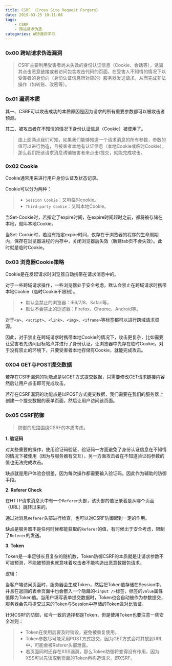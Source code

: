 ```yaml
---
title: CSRF （Cross Site Request Forgery）
date: 2019-03-25 10:11:08
tags: 
	- CSRF
	- 跨站请求伪造
categories: WEB漏洞学习
---
```


### 0x00 跨站请求伪造漏洞

> CSRF主要利用受害者尚未失效的身份认证信息（Cookie、会话等），诱骗其点击恶意链接或者访问包含攻击代码的页面，在受害人不知情的情况下以受害者的身份向（身份认证信息所对应的）服务器发送请求，从而完成非法操作（如转账、改密等）。

### 0x01 漏洞本质

其一、CSRF可以攻击成功的本质原因是因为请求的所有重要参数都可以被攻击者预测。

其二、被攻击者在不知情的情况下身份认证信息（Cookie）被使用了。

> 由上面两点我们可知，如果我们能够知道一个请求消息的所有参数，参数的值可以进行伪造，且被害者本地有认证信息（本地Cookie或临时Cookie），那么我们把该请求消息诱骗被害者来点击/提交，就能完成攻击。

<!-- more -->

### 0x02 Cookie

Cookie通常用来进行用户身份认证及状态记录。

Cookie可以分为两种：

> - `Session Cookie`：又叫临时cookie。
> - `Third-party Cookie`：又叫本地Cookie。

当Set-Cookie时，若指定了expire时间，在expire时间超时之前，都将被存储在本地，就叫本地Cookie。

当Set-Cookie时，若没有指定expire时间，仅存在于浏览器的程序的生命周期内，保存在浏览器进程的内存中，关闭浏览器后失效（新建tab页不会失效）。此时就是临时Cookie。

### 0x03 浏览器Cookie策略

Cookie是在发起请求时浏览器自动携带在请求消息中的。

对于一些跨域请求操作，一些浏览器处于安全考虑，默认会禁止在跨域请求时携带本地Cookie（临时Cookie不限制）。

> - 默认会禁止的浏览器：IE6/7/8、Safari等。
> - 默认不会禁止的浏览器：Firefox、Chrome、Android等。

对于`<a>`、`<script>`、`<link>`、`<img>`、`<iframe>`等标签都可以进行跨域请求资源。

因此，对于禁止在跨域请求时携带本地Cookie的情况下，攻击更复杂，比如需要让受害者先访问目标站点并进行了身份认证，让浏览器中先存在临时Cookie。对于没有禁止的环境下，只要受害者本地存储有Cookie，就能完成攻击。

### 0X04 GET与POST提交数据

若存在CSRF漏洞的功能点是以GET方式提交数据，只需要修改GET请求链接内容然后让用户点击即可完成攻击。

若存在CSRF漏洞的功能点是以POST方式提交数据，我们需要在我们的服务器上创建一个提交数据的表单页面，然后让用户访问该页面。

### 0x05 CSRF防御

> 防御的思路围绕CSRF的本质考虑。

**1. 验证码**

对某些重要的操作，使用验证码验证，验证码一方面避免了身份认证信息在不知情的情况下被使用（因为与服务器有交互），另一方面攻击者在不知道验证码参数的值也无法完成攻击。

缺点就是用户体验会很差，因为每次操作都需要输入验证码。因此作为辅助的防御手段。

**2. Referer Check**

在HTTP请求消息头中有一个`Referer`头部，该头部的值记录着是从哪个页面（URL）跳转过来的。

通过对消息`Referer`头部进行检查，也可以对CSRF防御起到一定的作用。

缺点是服务器不是任何时候都能获取的`Referer`的值，有时候出于安全考虑，限制了`Referer`的发送。

**3. Token**

Token是一串足够长且复杂的随机数，Token防御CSRF的本质就是让请求参数不可被预测，不能被预测也就意味着攻击者不能构造出恶意数据包请求。

逻辑：

当客户端访问页面时，服务器会生成Token，然后把Token值存储在Session中，并且在返回的表单页面中也会嵌入一个隐藏的`<input />`标签，标签的`value`属性值即为Token值。当用户填写表单提交数据时，Token也会自动被作为参数提交，服务器会先将提交过来的Token与Session中存储的Token做对比验证。

针对CSRF的防御，如今一致的选择都是Token，但是使用Token也要注意一些安全准则：

> - Token在使用后要及时销毁，避免被重复使用。
> - Token参数尽可能采用POST方式提交，因为GET方式会将其放到URL中，可能会被Referer头部泄露。
> - 若页面同时还存在XSS漏洞，那么Token防御将变得没有作用，因为XSS可以先读取到页面的Token再构造请求，即XSRF。